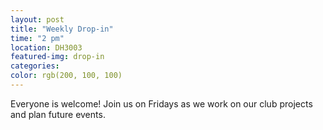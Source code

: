 ```yaml
---
layout: post
title: "Weekly Drop-in"
time: "2 pm"
location: DH3003
featured-img: drop-in
categories:
color: rgb(200, 100, 100)
---
```


Everyone is welcome! Join us on Fridays as we work on our club projects and plan future events. 
